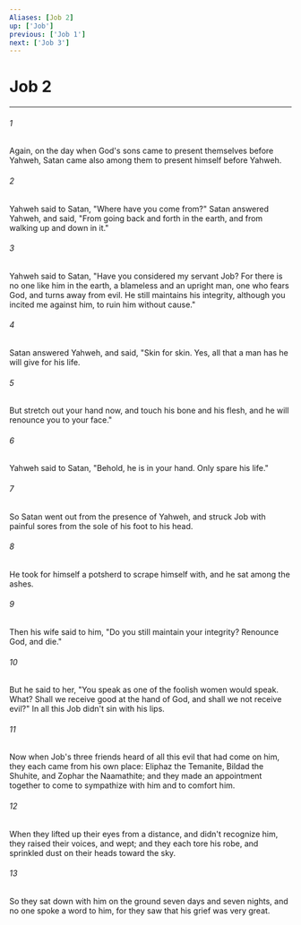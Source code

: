 ```yaml
---
Aliases: [Job 2]
up: ['Job']
previous: ['Job 1']
next: ['Job 3']
---
```

# Job 2
***





###### 1 

Again, on the day when God's sons came to present themselves before Yahweh, Satan came also among them to present himself before Yahweh. 



###### 2 

Yahweh said to Satan, "Where have you come from?" Satan answered Yahweh, and said, "From going back and forth in the earth, and from walking up and down in it." 



###### 3 

Yahweh said to Satan, "Have you considered my servant Job? For there is no one like him in the earth, a blameless and an upright man, one who fears God, and turns away from evil. He still maintains his integrity, although you incited me against him, to ruin him without cause." 



###### 4 

Satan answered Yahweh, and said, "Skin for skin. Yes, all that a man has he will give for his life. 



###### 5 

But stretch out your hand now, and touch his bone and his flesh, and he will renounce you to your face." 



###### 6 

Yahweh said to Satan, "Behold, he is in your hand. Only spare his life." 



###### 7 

So Satan went out from the presence of Yahweh, and struck Job with painful sores from the sole of his foot to his head. 



###### 8 

He took for himself a potsherd to scrape himself with, and he sat among the ashes. 



###### 9 

Then his wife said to him, "Do you still maintain your integrity? Renounce God, and die." 



###### 10 

But he said to her, "You speak as one of the foolish women would speak. What? Shall we receive good at the hand of God, and shall we not receive evil?" In all this Job didn't sin with his lips. 



###### 11 

Now when Job's three friends heard of all this evil that had come on him, they each came from his own place: Eliphaz the Temanite, Bildad the Shuhite, and Zophar the Naamathite; and they made an appointment together to come to sympathize with him and to comfort him. 



###### 12 

When they lifted up their eyes from a distance, and didn't recognize him, they raised their voices, and wept; and they each tore his robe, and sprinkled dust on their heads toward the sky. 



###### 13 

So they sat down with him on the ground seven days and seven nights, and no one spoke a word to him, for they saw that his grief was very great.
